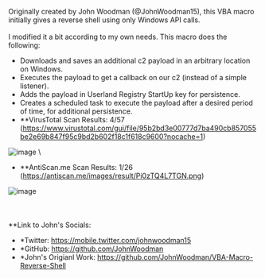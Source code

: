 Originally created by John Woodman (@JohnWoodman15), this VBA macro initially gives a reverse shell using only Windows API calls.
\
\
I modified it a bit according to my own needs. This macro does the following:
* Downloads and saves an additional c2 payload in an arbitrary location on Windows.
* Executes the payload to get a callback on our c2 (instead of a simple listener).
* Adds the payload in Userland Registry StartUp key for persistence.
* Creates a scheduled task to execute the payload after a desired period of time, for additional persistence.
* **VirusTotal Scan Results: 4/57 (https://www.virustotal.com/gui/file/95b2bd3e00777d7ba490cb857055be2e69b847f95c9bd2b602f18c1f618c9600?nocache=1)

![image](https://user-images.githubusercontent.com/53261217/154839243-76814312-4d56-456e-84ec-7bcf916b13c7.png)
\
* **AntiScan.me Scan Results: 1/26 (https://antiscan.me/images/result/Pi0zTQ4L7TGN.png)

![image](https://user-images.githubusercontent.com/53261217/154839621-e419bdab-8618-46fa-8c6e-062157613415.png)
\
\
\
\
**Link to John's Socials:

* *Twitter: https://mobile.twitter.com/johnwoodman15
* *GitHub: https://github.com/JohnWoodman
* *John's Origianl Work: https://github.com/JohnWoodman/VBA-Macro-Reverse-Shell
